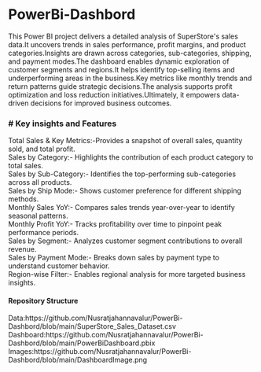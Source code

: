 # PowerBi-Dashbord
This Power BI project delivers a detailed analysis of SuperStore's sales data.It uncovers trends in sales performance, profit margins, and product categories.Insights are drawn across categories, sub-categories, shipping, and payment modes.The dashboard enables dynamic exploration of customer segments and regions.It helps identify top-selling items and underperforming areas in the business.Key metrics like monthly trends and return patterns guide strategic decisions.The analysis supports profit optimization and loss reduction initiatives.Ultimately, it empowers data-driven decisions for improved business outcomes.  

<h3> # Key insights and Features </h3>
Total Sales & Key Metrics:-Provides a snapshot of overall sales, quantity sold, and total profit.</br>
Sales by Category:- Highlights the contribution of each product category to total sales.</br>
Sales by Sub-Category:- Identifies the top-performing sub-categories across all products.</br>
Sales by Ship Mode:- Shows customer preference for different shipping methods.</br>
Monthly Sales YoY:- Compares sales trends year-over-year to identify seasonal patterns.</br>
Monthly Profit YoY:- Tracks profitability over time to pinpoint peak performance periods.</br>
Sales by Segment:- Analyzes customer segment contributions to overall revenue.</br>
Sales by Payment Mode:- Breaks down sales by payment type to understand customer behavior.</br>
Region-wise Filter:- Enables regional analysis for more targeted business insights.</br>

<h4>Repository Structure</h4>
Data:https://github.com/Nusratjahannavalur/PowerBi-Dashbord/blob/main/SuperStore_Sales_Dataset.csv
Dashboard:https://github.com/Nusratjahannavalur/PowerBi-Dashbord/blob/main/PowerBiDashboard.pbix
Images:https://github.com/Nusratjahannavalur/PowerBi-Dashbord/blob/main/DashboardImage.png
